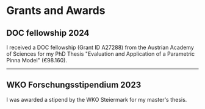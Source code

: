 # Grants and Awards

## DOC fellowship 2024
I received a DOC fellowship (Grant ID A27288) from the Austrian Academy of Sciences for my PhD Thesis "Evaluation and Application of a Parametric Pinna Model" (€98.160).

---

## WKO Forschungsstipendium 2023
I was awarded a stipend by the WKO Steiermark for my master's thesis.